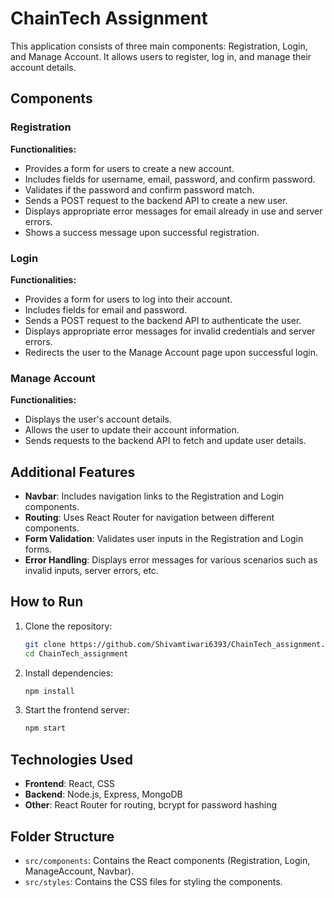 # ChainTech Assignment

This application consists of three main components: Registration, Login, and Manage Account. It allows users to register, log in, and manage their account details.

## Components

### Registration

**Functionalities:**

- Provides a form for users to create a new account.
- Includes fields for username, email, password, and confirm password.
- Validates if the password and confirm password match.
- Sends a POST request to the backend API to create a new user.
- Displays appropriate error messages for email already in use and server errors.
- Shows a success message upon successful registration.

### Login

**Functionalities:**

- Provides a form for users to log into their account.
- Includes fields for email and password.
- Sends a POST request to the backend API to authenticate the user.
- Displays appropriate error messages for invalid credentials and server errors.
- Redirects the user to the Manage Account page upon successful login.

### Manage Account

**Functionalities:**

- Displays the user's account details.
- Allows the user to update their account information.
- Sends requests to the backend API to fetch and update user details.

## Additional Features

- **Navbar**: Includes navigation links to the Registration and Login components.
- **Routing**: Uses React Router for navigation between different components.
- **Form Validation**: Validates user inputs in the Registration and Login forms.
- **Error Handling**: Displays error messages for various scenarios such as invalid inputs, server errors, etc.

## How to Run

1. Clone the repository:

   ```sh
   git clone https://github.com/Shivamtiwari6393/ChainTech_assignment.git
   cd ChainTech_assignment
   ```

2. Install dependencies:

   ```sh
   npm install
   ```

3. Start the frontend server:

   ```sh
   npm start
   ```


## Technologies Used

- **Frontend**: React, CSS
- **Backend**: Node.js, Express, MongoDB
- **Other**: React Router for routing, bcrypt for password hashing

## Folder Structure

- `src/components`: Contains the React components (Registration, Login, ManageAccount, Navbar).
- `src/styles`: Contains the CSS files for styling the components.
